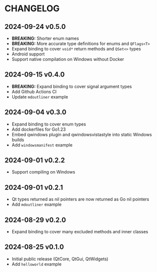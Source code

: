 # CHANGELOG

## 2024-09-24 v0.5.0

- **BREAKING:** Shorter enum names
- **BREAKING:** More accurate type definitions for enums and `QFlags<T>`
- Expand binding to cover `void*` return methods and `QSet<>` types
- Android support
- Support native compilation on Windows without Docker

## 2024-09-15 v0.4.0

- **BREAKING:** Expand binding to cover signal argument types
- Add Github Actions CI
- Update `mdoutliner` example

## 2024-09-04 v0.3.0

- Expand binding to cover enum types
- Add dockerfiles for Go1.23
- Embed qwindows plugin and qwindowsvistastyle into static Windows builds
- Add `windowsmanifest` example

## 2024-09-01 v0.2.2

- Support compiling on Windows

## 2024-09-01 v0.2.1

- Qt types returned as nil pointers are now returned as Go nil pointers
- Add `mdoutliner` example

## 2024-08-29 v0.2.0

- Expand binding to cover many excluded methods and inner classes

## 2024-08-25 v0.1.0

- Initial public release (QtCore, QtGui, QtWidgets)
- Add `helloworld` example
